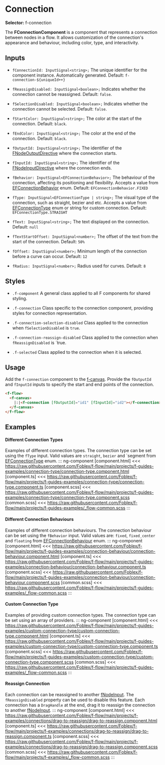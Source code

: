 ﻿# Connection

**Selector:** f-connection

The **FConnectionComponent** is a component that represents a connection between nodes in a flow. It allows customization of the connection's appearance and behaviour, including color, type, and interactivity.  

## Inputs

  - `fConnectionId: InputSignal<string>;` The unique identifier for the component instance. Automatically generated. Default: `f-connection-${uniqueId++}`

  - `fReassignDisabled: InputSignal<boolean>;` Indicates whether the connection cannot be reassigned. Default: `false`.

  - `fSelectionDisabled: InputSignal<boolean>;` Indicates whether the connection cannot be selected. Default: `false`.

  - `fStartColor: InputSignal<string>;` The color at the start of the connection. Default: `black`.

  - `fEndColor: InputSignal<string>;` The color at the end of the connection. Default: `black`.

  - `fOutputId: InputSignal<string>;` The identifier of the [FNodeOutputDirective](f-node-output-directive) where the connection starts.

  - `fInputId: InputSignal<string>;` The identifier of the [FNodeInputDirective](f-node-input-directive) where the connection ends.

  - `fBehavior: InputSignal<EFConnectionBehavior>;` The behaviour of the connection, affecting its positioning and flexibility. Accepts a value from [EFConnectionBehavior]() enum. Default: `EFConnectionBehavior.FIXED`

  - `fType: InputSignal<EFConnectionType | string>;` The visual type of the connection, such as straight, bezier and etc. Accepts a value from [EFConnectionType]() enum or string for custom connection. Default: `EFConnectionType.STRAIGHT`

  - `fText: InputSignal<string>;` The text displayed on the connection. Default: `null`

  - `fTextStartOffset: InputSignal<number>;` The offset of the text from the start of the connection. Default: `50%`

  - `fOffset: InputSignal<number>;` Minimum length of the connection before a curve can occur. Default: `12`

  - `fRadius: InputSignal<number>;` Radius used for curves. Default: `8`

## Styles
  - `.f-component` A general class applied to all F components for shared styling.

  - `.f-connection` Class specific to the connection component, providing styles for connection representation.

  - `.f-connection-selection-disabled` Class applied to the connection when `fSelectionDisabled` is `true`.

  - `.f-connection-reassign-disabled` Class applied to the connection when `fReassignDisabled` is `true.

  - `.f-selected` Class applied to the connection when it is selected.

## Usage

Add the `f-connection` component to the [f-canvas](f-canvas-component). Provide the `fOutputId` and `fInputId` inputs to specify the start and end points of the connection.

```html
<f-flow>
  <f-canvas>
    |:|<f-connection [fOutputId]="id1" [fInputId]="id2"></f-connection>|:|
  </f-canvas>
</f-flow>
```

## Examples

#### Different Connection Types
Examples of different connection types. The connection type can be set using the `fType` input. Valid values are `straight`, `bezier` and `segment from [EFConnectionType](e-f-connection-type) enum.
::: ng-component <connection-type></connection-type>
[component.html] <<< https://raw.githubusercontent.com/Foblex/f-flow/main/projects/f-guides-examples/connection-type/connection-type.component.html
[component.ts] <<< https://raw.githubusercontent.com/Foblex/f-flow/main/projects/f-guides-examples/connection-type/connection-type.component.ts
[component.scss] <<< https://raw.githubusercontent.com/Foblex/f-flow/main/projects/f-guides-examples/connection-type/connection-type.component.scss
[common.scss] <<< https://raw.githubusercontent.com/Foblex/f-flow/main/projects/f-guides-examples/_flow-common.scss
:::

#### Different Connection Behaviours
Examples of different connection behaviours. The connection behaviour can be set using the `fBehavior` input. Valid values are: `fixed`, `fixed_center` and `floating` from [EFConnectionBehaviour](e-f-connection-behaviour) enum.
::: ng-component <connection-behaviour></connection-behaviour>
[component.html] <<< https://raw.githubusercontent.com/Foblex/f-flow/main/projects/f-guides-examples/connection-behaviour/connection-behaviour.component.html
[component.ts] <<< https://raw.githubusercontent.com/Foblex/f-flow/main/projects/f-guides-examples/connection-behaviour/connection-behaviour.component.ts
[component.scss] <<< https://raw.githubusercontent.com/Foblex/f-flow/main/projects/f-guides-examples/connection-behaviour/connection-behaviour.component.scss
[common.scss] <<< https://raw.githubusercontent.com/Foblex/f-flow/main/projects/f-guides-examples/_flow-common.scss
:::

#### Custom Connection Type
Examples of providing custom connection types. The connection type can be set using an array of providers.
::: ng-component <custom-connection-type></custom-connection-type>
[component.html] <<< https://raw.githubusercontent.com/Foblex/f-flow/main/projects/f-guides-examples/custom-connection-type/custom-connection-type.component.html
[component.ts] <<< https://raw.githubusercontent.com/Foblex/f-flow/main/projects/f-guides-examples/custom-connection-type/custom-connection-type.component.ts
[component.scss] <<< https://raw.githubusercontent.com/Foblex/f-flow/main/projects/f-guides-examples/custom-connection-type/custom-connection-type.component.scss
[common.scss] <<< https://raw.githubusercontent.com/Foblex/f-flow/main/projects/f-guides-examples/_flow-common.scss
:::

#### Reassign Connection
Each connection can be reassigned to another [fNodeInput](f-node-input-directive). The `fReassignDisabled` property can be used to disable this feature. Each connection has a `DragHandle` at the end, drag it to reassign the connection to another [fNodeInput](f-node-input-directive).
::: ng-component <drag-to-reassign></drag-to-reassign> 
[component.html] <<< https://raw.githubusercontent.com/Foblex/f-flow/main/projects/f-examples/connections/drag-to-reassign/drag-to-reassign.component.html
[component.ts] <<< https://raw.githubusercontent.com/Foblex/f-flow/main/projects/f-examples/connections/drag-to-reassign/drag-to-reassign.component.ts
[component.scss] <<< https://raw.githubusercontent.com/Foblex/f-flow/main/projects/f-examples/connections/drag-to-reassign/drag-to-reassign.component.scss
[common.scss] <<< https://raw.githubusercontent.com/Foblex/f-flow/main/projects/f-examples/_flow-common.scss
:::
